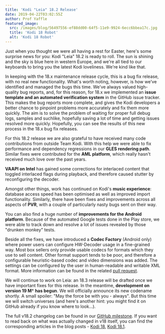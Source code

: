 ```yaml
---
title: 'Kodi "Leia" 18.2 Release'
date: 2019-04-22T03:02:55Z
author: Prof Yaffle
featured_image:
  src: /images/blog/56497556-ef88dd00-64f5-11e9-9924-6ecc6bbea17c.jpg
  title: 'Kodi 18 Robot'
  alt: 'Kodi 18 Robot'
---
```

Just when you thought we were all having a rest for Easter, here's some surprise news for you: Kodi "Leia" 18.2 is ready to roll. The sun is shining and the sky is blue here in western Europe, and we're all tied to our keyboards to bring you the latest Kodi loveliness. We're kind like that.

 In keeping with the 18.x maintenance release cycle, this is a bug fix release, with no real new functionality. What's worth noting, however, is how we've identified and managed the bugs this time. We've always valued high-quality bug reports, and, for this reason, for 18.x we implemented an **issue template and an automated verification system** in the GitHub issue tracker. This makes the bug reports more complete, and gives the Kodi developers a better chance to pinpoint problems more accurately and fix them more quickly. The aim is to solve the problem of waiting for proper full debug logs, samples and suchlike, hopefully saving a lot of time and getting issues resolved more quickly. Hopefully, you can see the results of this new process in the 18.x bug fix releases.

 For this 18.2 release we are also grateful to have received many code contributions from outside Team Kodi. With this help we were able to fix performance and dependency regressions in our **GLES rendering path**. Similar fixes were contributed for the **AML platform**, which really hasn't received much love over the past years.

 **VAAPI on Intel** has gained some corrections for interlaced content that toggled interlaced flags during playback, and therefore caused stutter by reconfiguring the decoder.

 Amongst other things, work has continued on Kodi's **music experience**: database access speed has been optimised as well as improved import functionality. Similarly, there have been fixes and improvements across all aspects of **PVR**, with a couple of particularly nasty bugs sent on their way.

 You can also find a huge number of **improvements for the Android platform**. Because of the automated Google tests done in the Play store, we were able to track down and resolve a lot of issues revealed by those "drunken monkey" tests.

 Beside all the fixes, we have introduced a **Codec Factory** (Android only) where power users can configure HW-Decoder usage in a fine-grained way. Most box sellers only provide usable codecs for formats which they use to sell content. Other format support tends to be poor, and therefore a configurable heuristic-based codec and video dimensions was added. The settings can be configured by the user in human-readable and writable XML format. More information can be found in the related [pull request](https://github.com/xbmc/xbmc/pull/15744).

 We will continue to work on Leia: an 18.3 release will be drafted once we have important fixes for this release. In the meantime, **development on version 19 M*** **has begun**. We will officially announce its new codename shortly. A small spoiler: "May the force be with you - always". But this time we will switch universes (and here's another hint: you might find it on GitHub already if you know where to look...).

 The full v18.2 changelog can be found in our [GitHub milestone](https://github.com/xbmc/xbmc/compare/18.1-Leia...18.2-Leia). If you want to read back on what was actually changed in v18 itself, you can find the corresponding articles in the blog posts - [Kodi 18](https://kodi.tv/article/kodi-180), [Kodi 18.1](https://kodi.tv/article/kodi-v181-leia-rc1).

 
